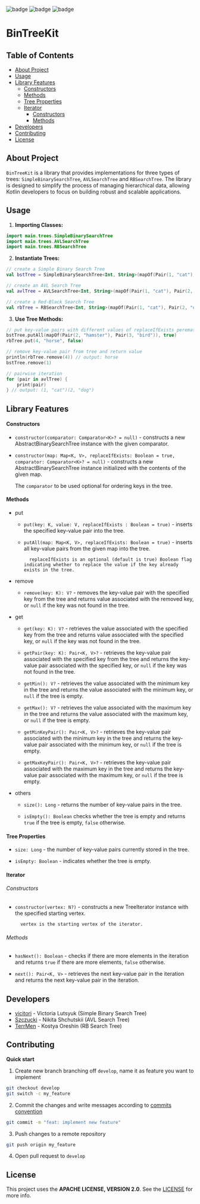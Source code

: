 <p><img alt="badge" src="https://img.shields.io/badge/Kotlin-0095D5?&style=for-the-badge&logo=kotlin&logoColor=white"/>
<img alt="badge" src="https://img.shields.io/badge/gradle-02303A?style=for-the-badge&logo=gradle&logoColor=white"/>
<img alt="badge" src="https://img.shields.io/badge/Junit5-25A162?style=for-the-badge&logo=junit5&logoColor=white"/></p>

# BinTreeKit


## Table of Contents
- [About Project](#about-project)
- [Usage](#usage)
- [Library Features](#library-features)
  - [Constructors](#constructors)
  - [Methods](#methods)
  - [Tree Properties](#tree-properties)
  - [Iterator](#iterator)
    - [Constructors](#constructors-1)
    - [Methods](#methods-1)
- [Developers](#developers)
- [Contributing](#contributing)
- [License](#license)


## About Project
`BinTreeKit` is a library that provides implementations for three types of trees: `SimpleBinarySearchTree`, `AVLSearchTree` and `RBSearchTree`. The library is designed to simplify the process of managing hierarchical data, allowing Kotlin developers to focus on building robust and scalable applications.


## Usage
1. **Importing Classes:**
```kotlin
import main.trees.SimpleBinarySearchTree
import main.trees.AVLSearchTree
import main.trees.RBSearchTree
```

2. **Instantiate Trees:**
```kotlin
// create a Simple Binary Search Tree
val bstTree = SimpleBinarySearchTree<Int, String>(mapOf(Pair(1, "cat"), Pair(2, "dog")))

// create an AVL Search Tree
val avlTree = AVLSearchTree<Int, String>(mapOf(Pair(1, "cat"), Pair(2, "dog")))

// create a Red-Black Search Tree
val rbTree = RBSearchTree<Int, String>(mapOf(Pair(1, "cat"), Pair(2, "dog")))
```

3. **Use Tree Methods:**
```kotlin
// put key-value pairs with different values of replaceIfExists perematers
bstTree.putAll(mapOf(Pair(2, "hamster"), Pair(3, "bird")), true)
rbTree.put(4, "horse", false)

// remove key-value pair from tree and return value 
println(rbTree.remove(4)) // output: horse
bstTree.remove(1)

// pairwise iteration
for (pair in avlTree) {
    print(pair)
} // output: (1, "cat")(2, "dog")
```


## Library Features


#### Constructors
- `constructor(comparator: Comparator<K>? = null)` - constructs a new AbstractBinarySearchTree instance with the given comparator.


- `constructor(map: Map<K, V>, replaceIfExists: Boolean = true, comparator: Comparator<K>? = null)` - constructs a new AbstractBinarySearchTree instance initialized with the contents of the given map.


    The `comparator` to be used optional for ordering keys in the tree.


#### Methods

- put

  - `put(key: K, value: V, replaceIfExists : Boolean = true)` - inserts the specified key-value pair into the tree.

  - `putAll(map: Map<K, V>, replaceIfExists: Boolean = true)` - inserts all key-value pairs from the given map into the tree.

          replaceIfExists is an optional (default is true) Boolean flag indicating whether to replace the value if the key already exists in the tree.


- remove

  - `remove(key: K): V?` - removes the key-value pair with the specified key from the tree and returns value associated with the removed key, or `null` if the key was not found in the tree.


- get

  - `get(key: K): V?` - retrieves the value associated with the specified key from the tree and returns value associated with the specified key, or `null` if the key was not found in the tree.

  - `getPair(key: K): Pair<K, V>?` - retrieves the key-value pair associated with the specified key from the tree and returns the key-value pair associated with the specified key, or `null` if the key was not found in the tree.

  - `getMin(): V?` - retrieves the value associated with the minimum key in the tree and returns the value associated with the minimum key, or `null` if the tree is empty.

  - `getMax(): V?` - retrieves the value associated with the maximum key in the tree and returns the value associated with the maximum key, or `null` if the tree is empty.

  - `getMinKeyPair(): Pair<K, V>?` - retrieves the key-value pair associated with the minimum key in the tree and returns the key-value pair associated with the minimum key, or `null` if the tree is empty.

  - `getMaxKeyPair(): Pair<K, V>?` - retrieves the key-value pair associated with the maximum key in the tree and returns the key-value pair associated with the maximum key, or `null` if the tree is empty.


- others

  - `size(): Long` - returns the number of key-value pairs in the tree.

  - `isEmpty(): Boolean` checks whether the tree is empty and returns `true` if the tree is empty, `false` otherwise.


#### Tree Properties

- `size: Long` - the number of key-value pairs currently stored in the tree.


- `isEmpty: Boolean` - indicates whether the tree is empty.


#### Iterator
###### Constructors
- `constructor(vertex: N?)` - constructs a new TreeIterator instance with the specified starting vertex.

        vertex is the starting vertex of the iterator.

###### Methods

- `hasNext(): Boolean` - checks if there are more elements in the iteration and returns `true` if there are more elements, `false` otherwise.


- `next(): Pair<K, V>` - retrieves the next key-value pair in the iteration and returns the next key-value pair in the iteration.


## Developers
- [vicitori](https://github.com/vicitori) - Victoria Lutsyuk (Simple Binary Search Tree)
- [Szczucki](https://github.com/Szczucki) - Nikita Shchutskii (AVL Search Tree)
- [TerrMen](https://github.com/TerrMen) - Kostya Oreshin (RB Search Tree)


## Contributing

**Quick start**

1. Create new branch branching off `develop`, name it as feature you want to implement 
```bash
git checkout develop
git switch -c my_feature
```

2. Commit the changes and write messages according to [commits convention](https://www.conventionalcommits.org/en/v1.0.0/)
```bash
git commit -m "feat: implement new feature"
```

3. Push changes to a remote repository
```bash
git push origin my_feature
```

4. Open pull request to `develop` 


## License
This project uses the **APACHE LICENSE, VERSION 2.0**. See the [LICENSE](LICENSE.md) for more info.

